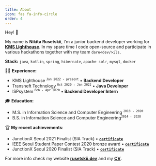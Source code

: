 ```yaml
---
title: About
icon: fas fa-info-circle
order: 4
---
```


Hey! 👋

My name is **Nikita Rusetskii**, I'm a junior backend developer working for **[KMS Lighthouse](https://kmslh.com/)**. In my spare time
I code open-source and participate in various hackathons together with my team `dare<dev/>ils`.

**Stack:** `java`, `kotlin`, `spring`, `hibernate`, `apache solr`, `mysql`, `docker`

👨‍💻 **Experience:**
- KMS Lighthouse <sup>`Jan 2022 - present`</sup> • **Backend Developer**
- Transneft Technology <sup>`Oct 2020 - Jan 2022`</sup> • **Java Developer**
- ISPsystem <sup>`Feb - Apr 2020`</sup> • **Backend Developer Intern**

🎓️ **Education:**
- M.S. in Information Science and Computer Engineering <sup>`2018 - 2020`</sup>
- B.S. in Information Science and Computer Engineering<sup>`2014 - 2028`</sup>

🏆️ **My recent achievements**:
- JunctionX Seoul 2021 Finalist (SIA Track) • **[`certificate`](https://xtenzq.github.io/img/junction2021.jpg)**
- IEEE Seoul Student Paper Contest 2020 bronze award • **[`certificate`](https://xtenzq.github.io/img/IEEE_diploma.png)**
- JunctionX Seoul 2020 Finalist (SIA Track) • **[`certificate`](https://xtenzq.github.io/img/junction2020.jpg)**

For more info check my website **[rusetskii.dev](https://xtenzq.github.io/)** and my **[CV](https://xtenzq.github.io/cv)**.
